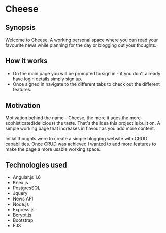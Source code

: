 # Cheese


## Synopsis
Welcome to Cheese. A working personal space where you can read your favourite news while planning for the day or blogging out your thoughts. 

## How it works
* On the main page you will be prompted to sign in - if you don't already have login details simply sign up.
* Once signed in navigate to the different tabs to check out the different features.

## Motivation
Motivation behind the name - Cheese, the more it ages the more sophisticated(delicious) the taste. That's the idea this project is built on. A simple working page that increases in flavour as you add more content. 

Initial thoughts were to create a simple blogging website with CRUD capabilities. Once CRUD was achieved I wanted to add more features to make the page a more usable working space. 

## Technologies used
* Angular.js 1.6
* Knex.js
* PostgresSQL
* Jquery 
* News API
* Node.js
* Express.js
* Bcrypt.js
* Bootstrap
* EJS


